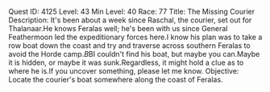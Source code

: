 Quest ID: 4125
Level: 43
Min Level: 40
Race: 77
Title: The Missing Courier
Description: It's been about a week since Raschal, the courier, set out for Thalanaar.He knows Feralas well; he's been with us since General Feathermoon led the expeditionary forces here.I know his plan was to take a row boat down the coast and try and traverse across southern Feralas to avoid the Horde camp.$B$BI couldn't find his boat, but maybe you can.Maybe it is hidden, or maybe it was sunk.Regardless, it might hold a clue as to where he is.If you uncover something, please let me know.
Objective: Locate the courier's boat somewhere along the coast of Feralas.

